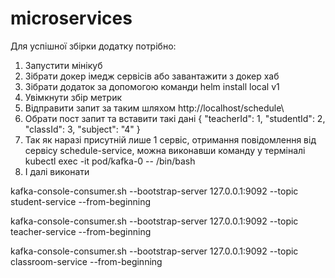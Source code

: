 # microservices
Для успішної збірки додатку потрібно:
1.	Запустити мінікуб
2.	Зібрати докер імедж сервісів або завантажити з докер хаб
3.	Зібрати додаток за допомогою команди helm install local v1
4.	Увімкнути збір метрик
5.	Відправити запит за таким шляхом http://localhost/schedule\
6.	Обрати пост запит та вставити такі дані 
{
"teacherId": 1,
"studentId": 2,
"classId": 3,
"subject": "4" 
}
7.	Так як наразі присутній лише 1 сервіс, отримання повідомлення від сервісу schedule-service, можна виконавши команду у терміналі  
kubectl exec -it pod/kafka-0 -- /bin/bash
8.	І далі виконати 

kafka-console-consumer.sh --bootstrap-server 127.0.0.1:9092 --topic student-service --from-beginning

kafka-console-consumer.sh --bootstrap-server 127.0.0.1:9092 --topic teacher-service --from-beginning

kafka-console-consumer.sh --bootstrap-server 127.0.0.1:9092 --topic classroom-service --from-beginning
